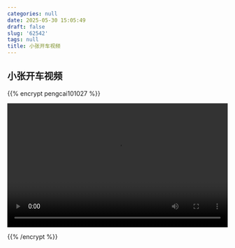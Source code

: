```yaml
---
categories: null
date: 2025-05-30 15:05:49
draft: false
slug: '62542'
tags: null
title: 小张开车视频
---
```


## 小张开车视频


{{% encrypt pengcai101027 %}}


<div style="position: relative; width: 100%; height: 0; padding-bottom: 56.25%;">
  <video width="100%" height="100%" controls style="position: absolute; top: 0; left: 0;">
    <source src="https://dlink.host/1drv/aHR0cHM6Ly8xZHJ2Lm1zL3YvYy81YjQ2ZmEzMThhOTY2YjUxL0VhNngwN3RobHdSQWpMR1J6aW9icTZnQmhCQmVrSGhMZEQyOFVEazBEY1UxTmc_ZT1hekw3c1g.mp4" type="video/mp4">
    您的浏览器不支持视频标签。
  </video>
</div>


{{% /encrypt %}}